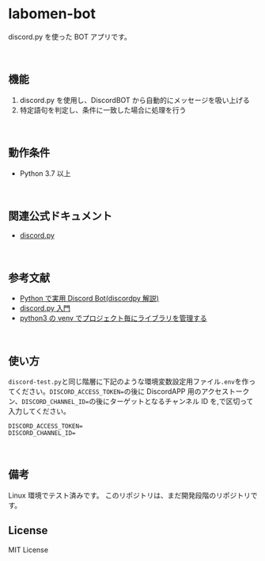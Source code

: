# labomen-bot

discord.py を使った BOT アプリです。

<br/>

## 機能

1. discord.py を使用し、DiscordBOT から自動的にメッセージを吸い上げる
2. 特定語句を判定し、条件に一致した場合に処理を行う

<br/>

## 動作条件

- Python 3.7 以上

<br/>

## 関連公式ドキュメント

- [discord.py](https://discordpy.readthedocs.io/ja/latest/index.html)

<br/>

## 参考文献

- [Python で実用 Discord Bot(discordpy 解説)](https://qiita.com/1ntegrale9/items/9d570ef8175cf178468f)
- [discord.py 入門](https://qiita.com/sizumita/items/9d44ae7d1ce007391699)
- [python3 の venv でプロジェクト毎にライブラリを管理する](https://akogare-se.hatenablog.com/entry/2019/01/02/220330)

<br/>

## 使い方

`discord-test.py`と同じ階層に下記のような環境変数設定用ファイル`.env`を作ってください。`DISCORD_ACCESS_TOKEN=`の後に DiscordAPP 用のアクセストークン、`DISCORD_CHANNEL_ID=`の後にターゲットとなるチャンネル ID を[,](カンマ)で区切って入力してください。

```env
DISCORD_ACCESS_TOKEN=
DISCORD_CHANNEL_ID=
```

<br/>

## 備考

Linux 環境でテスト済みです。
このリポジトリは、まだ開発段階のリポジトリです。

## License

MIT License
